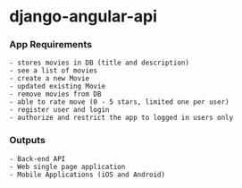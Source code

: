 # django-angular-api

### App Requirements

    - stores movies in DB (title and description)
    - see a list of movies
    - create a new Movie
    - updated existing Movie
    - remove movies from DB
    - able to rate move (0 - 5 stars, limited one per user)
    - register user and login
    - authorize and restrict the app to logged in users only

### Outputs

    - Back-end API
    - Web single page application
    - Mobile Applications (iOS and Android)
